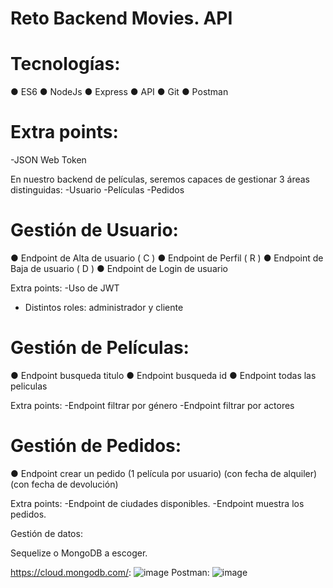 # Reto Backend Movies. API
# Tecnologías:
● ES6
● NodeJs
● Express
● API
● Git
● Postman

# Extra points:
-JSON Web Token

En nuestro backend de películas, seremos capaces de gestionar 3 áreas distinguidas:
-Usuario
-Películas
-Pedidos

# Gestión de Usuario:
● Endpoint de Alta de usuario ( C )
● Endpoint de Perfil ( R )
● Endpoint de Baja de usuario ( D )
● Endpoint de Login de usuario

Extra points:
-Uso de JWT
- Distintos roles: administrador y
cliente

# Gestión de Películas:
● Endpoint busqueda titulo
● Endpoint busqueda id
● Endpoint todas las peliculas

Extra points:
-Endpoint filtrar por género
-Endpoint filtrar por actores


# Gestión de Pedidos:
● Endpoint crear un pedido
(1 película por usuario)
(con fecha de alquiler)
(con fecha de devolución)

Extra points:
-Endpoint de ciudades disponibles.
-Endpoint muestra los pedidos.

Gestión de datos:

Sequelize o MongoDB a escoger.


https://cloud.mongodb.com/:
![image](https://user-images.githubusercontent.com/28491001/140098817-52c5a13d-686e-4815-9789-bff3de027ecd.png)
Postman:
![image](https://user-images.githubusercontent.com/28491001/140098887-d6319e23-5969-4405-bd18-110d1a0de7ce.png)





